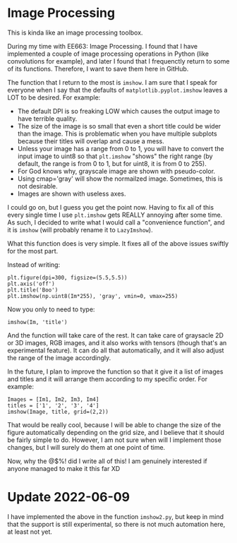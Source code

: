 # Image Processing
This is kinda like an image processing toolbox.

During my time with EE663: Image Processing. I found that I have implemented a couple of image processing operations in Python (like convolutions for example), and later I found that I frequenctly return to some of its functions. Therefore, I want to save them here in GitHub.

The function that I return to the most is `imshow`. I am sure that I speak for everyone when I say that the defaults of `matplotlib.pyplot.imshow` leaves a LOT to be desired. For example:

- The default DPI is so freaking LOW which causes the output image to have terrible quality.
- The size of the image is so small that even a short title could be wider than the image. This is problematic when you have multiple subplots because their titles will overlap and cause a mess.
- Unless your image has a range from 0 to 1, you will have to convert the input image to uint8 so that `plt.imshow` "shows" the right range (by default, the range is from 0 to 1, but for uint8, it is from 0 to 255).
- For God knows why, grayscale image are shown with pseudo-color.
- Using cmap='gray' will show the normailzed image. Sometimes, this is not desirable.
- Images are shown with useless axes.

I could go on, but I guess you get the point now. Having to fix all of this every single time I use `plt.imshow` gets REALLY annoying after some time. As such, I decided to write what I would call a "convenience function", and it is `imshow` (will probably rename it to `LazyImshow`).

What this function does is very simple. It fixes all of the above issues swiftly for the most part.

Instead of writing:
```
plt.figure(dpi=300, figsize=(5.5,5.5))
plt.axis('off')
plt.title('Boo')
plt.imshow(np.uint8(Im*255), 'gray', vmin=0, vmax=255)
```

Now you only to need to type:
```
imshow(Im, 'title')
```

And the function will take care of the rest. It can take care of graysacle 2D or 3D images, RGB images, and it also works with tensors (though that's an experimental feature). It can do all that automatically, and it will also adjust the range of the image accordingly. 

In the future, I plan to improve the function so that it give it a list of images and titles and it will arrange them according to my specific order. For example:

```
Images = [Im1, Im2, Im3, Im4]
titles = ['1', '2', '3', '4']
imshow(Image, title, grid=(2,2))
```

That would be really cool, because I will be able to change the size of the figure automatically depending on the grid size, and I believe that it should be fairly simple to do. However, I am not sure when will I implement those changes, but I will surely do them at one point of time.

Now, why the @$%! did I write all of this! I am genuinely interested if anyone managed to make it this far XD

# Update 2022-06-09
I have implemented the above in the function `imshow2.py`, but keep in mind that the support is still experimental, so there is not much automation here, at least not yet.
